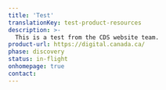 ```yaml
---
title: 'Test'
translationKey: test-product-resources
description: >-
  This is a test from the CDS website team. 
product-url: https://digital.canada.ca/
phase: discovery
status: in-flight
onhomepage: true
contact:
---
```

